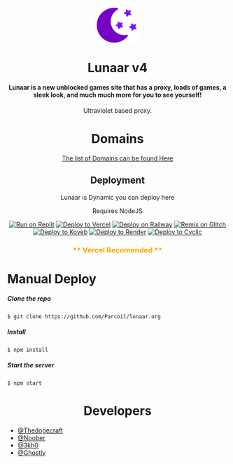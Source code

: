 <div align=center>

<img align="center" src="public/media/logggo.svg" width="100">

<h1 align="center"> Lunaar v4</h1>

<h4 align="center">Lunaar is a new unblocked games site that has a proxy, loads of games, a sleek look, and much much more for you to see yourself!</h4>
<p>Ultraviolet based proxy.</p>

<h1 align="center"> Domains </h1>
<a href="https://discord.gg/parcoil" align="center"> The list of Domains can be found Here </a>

<h2> Deployment</h2>
<p> Lunaar is Dynamic you can deploy here</p>
<p>Requires NodeJS</p>

<p>

[![Run on Replit](https://binbashbanana.github.io/deploy-buttons/buttons/remade/replit.svg)](https://replit.com/github/Parcoil/lunaar.org)
[![Deploy to Vercel](https://binbashbanana.github.io/deploy-buttons/buttons/remade/vercel.svg)](https://vercel.com/new/clone?repository-url=https://github.com/Parcoil/lunaar.org)
<a target="_blank" href="https://railway.app/new/template?template=https://github.com/parcoil/lunaar.org"><img alt="Deploy on Railway" src="https://binbashbanana.github.io/deploy-buttons/buttons/remade/railway.svg"></a>
<a target="_blank" href="https://glitch.com/edit/#!/import/github/parcoil/lunaar.org"><img alt="Remix on Glitch" src="https://binbashbanana.github.io/deploy-buttons/buttons/remade/glitch.svg"></a>
[![Deploy to Koyeb](https://binbashbanana.github.io/deploy-buttons/buttons/remade/koyeb.svg)](https://app.koyeb.com/deploy?type=git&repository=github.com/Parcoil/lunaar.org&branch=main&name=Native)
[![Deploy to Render](https://binbashbanana.github.io/deploy-buttons/buttons/remade/render.svg)](https://render.com/deploy?repo=https://github.com/Parcoil/lunaar.org)
[![Deploy to Cyclic](https://binbashbanana.github.io/deploy-buttons/buttons/remade/cyclic.svg)](https://app.cyclic.sh/api/app/deploy/Parcoil/lunaar.org)

<h3 style="color: orange;">** Vercel Recomended **</h3>
</div>
<p>
<p>

 <h1> Manual Deploy</h1>
 
<h5> Clone the repo </h5>

```
$ git clone https://github.com/Parcoil/lunaar.org
```

<h5> Install </h5>

```
$ npm install
```

<h5> Start the server </h5>

```
$ npm start
```

<p>

<h1 align=center> Developers </h1>

- [@Thedogecraft](https://github.com/Thedogecraft)
- [@Noober](https://github.com/Hackerman2763)
- [@3kh0](https://github.com/3kh0)
- [@Ghostly](https://github.com/Ghostly6969)
